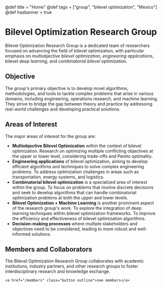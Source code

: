 @def title = "Home"
@def tags = ["group", "bilevel optimization", "Mexico"]
@def hasbanner = true


# Bilevel Optimization Research Group


Bilevel Optimization Research Group is a dedicated team of researchers focused on advancing the field of bilevel optimization, with particular emphasis on _multiobjective bilevel optimization_, _engineering applications_, bilevel _deep learning_, and _combinatorial bilevel_ optimization. 


## Objective

The group's primary objective is to develop novel algorithms, methodologies, and tools to tackle complex problems that arise in various domains, including engineering, operations research, and machine learning. They strive to bridge the gap between theory and practice by addressing real-world challenges and developing practical solutions.

## Areas of Interest

The major areas of interest for the group are:

- **Multiobjective Bilevel Optimization** within the context of bilevel optimization. Research on optimizing multiple conflicting objectives at the upper or lower level, considering trade-offs and Pareto optimality.
- **Engineering applications** of bilevel optimization, aiming to develop efficient algorithms and techniques to solve complex engineering problems. To address optimization challenges in areas such as transportation, energy systems, and logistics.
- **Combinatorial bilevel optimization** is a specialized area of interest within the group. To focus on problems that involve discrete decisions and seek to develop algorithms that can handle combinatorial optimization problems at both the upper and lower levels. 
- **Bilevel Optimization + Machine Learning** is another prominent aspect of the research group's work. To explore the integration of deep learning techniques within bilevel optimization frameworks. To improve the efficiency and effectiveness of bilevel optimization algorithms. 
- **Decision-making processes** where multiple stakeholders and objectives need to be considered, leading to more robust and well-informed solutions.

## Members and Collaborators

The Bilevel Optimization Research Group collaborates with academic institutions, industry partners, and other research groups to foster interdisciplinary research and knowledge exchange. 

~~~
<a href="/members" class="button outline">see members</a>
~~~
